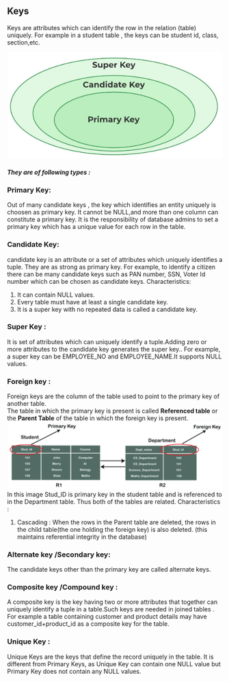 ## Keys
Keys are attributes which can identify the row in the relation (table) uniquely.
For example in a student table , the keys can be student id, class, section,etc.
</br>

![keys](primKey.png)
##### They are of following types :

### Primary Key:
Out of many candidate keys , the key which identifies an entity uniquely is choosen as primary key.
It cannot be NULL,and more than one column can constitute a primary key. It is the responsibility of database admins to set a primary key which has a unique value for each row in the table.

### Candidate Key:
candidate key is an attribute or a set of attributes which uniquely identifies a tuple. They are as strong as primary key. For example, to identify a citizen there can be many candidate keys such as PAN number, SSN, Voter Id number which can be chosen as candidate keys.
Characteristics:
1. It can contain NULL values.
2. Every table must have at least a single candidate key.
3. It is a super key with no repeated data is called a candidate key.

### Super Key :
It is set of attributes which can uniquely identify a tuple.Adding zero or more attributes to the candidate key generates the super key.. For example, a super key can be EMPLOYEE_NO and EMPLOYEE_NAME.It supports NULL values. 

### Foreign key :
Foreign keys are the column of the table used to point to the primary key of another table.</br>
The table in which the primary key is present is called **Referenced table**  or the **Parent Table** of the table in which the foreign key is present.
![foreign_key](foreign_key.png)
In this image Stud_ID is primary key in the student table and is referenced to in the Department table. Thus both of the tables are related.
Characteristics :
1. Cascading : When the rows in the Parent table are deleted, the rows in the child table(the one holding the foreign key) is also deleted. (this maintains referential integrity in the database)

### Alternate key /Secondary key:
The candidate keys other than the primary key are called alternate keys.

### Composite key /Compound key :
A composite key is the key having two or more attributes that together can uniquely identify a tuple in a table.Such keys are needed in joined tables . For example a table containing customer and product details may have customer_id+product_id as a composite key for the table.

### Unique Key :
Unique Keys are the keys that define the record uniquely in the table. It is different from Primary Keys, as Unique Key can contain one NULL value but Primary Key does not contain any NULL values.
